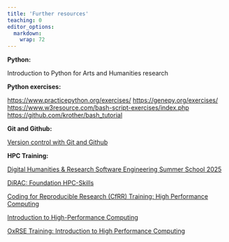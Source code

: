```yaml
---
title: 'Further resources'
teaching: 0
editor_options: 
  markdown: 
    wrap: 72
---
```


**Python:**

Introduction to Python for Arts and Humanities research

**Python exercises:**

<https://www.practicepython.org/exercises/>
<https://genepy.org/exercises/>
<https://www.w3resource.com/bash-script-exercises/index.php>
<https://github.com/krother/bash_tutorial>

**Git and Github:**

[Version control with Git and
Github](https://durhamarc-training.github.io/2025-07-03-DISKAH/)

**HPC Training:**

[Digital Humanities & Research Software Engineering Summer School
2025](https://github.com/kingsdigitallab/dh-rse-summer-school-2025)

[DiRAC: Foundation
HPC-Skills](https://dirac.ac.uk/LD-courses/hpc-skills-training/)

[Coding for Reproducible Research (CfRR) Training: High Performance
Computing](https://coding-for-reproducible-research.github.io/CfRR_Courses/course_homepages/high_performance_computing.html)

[Introduction to High-Performance
Computing](https://carpentries-incubator.github.io/hpc-intro/)

[OxRSE Training: Introduction to High Performance
Computing](https://train.rse.ox.ac.uk/material/HPCu/high_performance_computing/hpc_intro)
